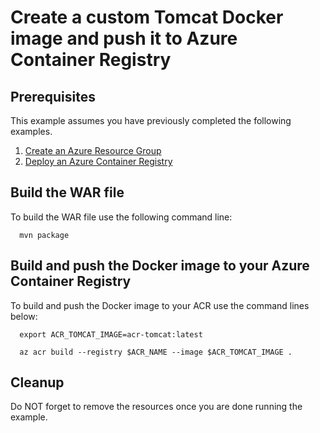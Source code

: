 
# Create a custom Tomcat Docker image and push it to Azure Container Registry

## Prerequisites

This example assumes you have previously completed the following examples.

1. [Create an Azure Resource Group](../../group/create/)
1. [Deploy an Azure Container Registry](../create/)

## Build the WAR file

To build the WAR file use the following command line:

```shell
  mvn package
```

## Build and push the Docker image to your Azure Container Registry

To build and push the Docker image to your ACR use the command lines below:

```shell
  export ACR_TOMCAT_IMAGE=acr-tomcat:latest

  az acr build --registry $ACR_NAME --image $ACR_TOMCAT_IMAGE .
```

## Cleanup

Do NOT forget to remove the resources once you are done running the example.
